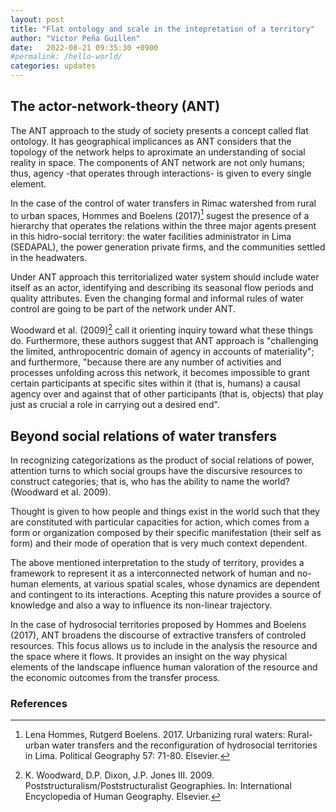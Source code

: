 ```yaml
---
layout: post
title: "Flat ontology and scale in the intepretation of a territory"
author: "Victor Peña Guillen"
date:   2022-08-21 09:35:30 +0900
#permalink: /hello-world/
categories: updates
---
```


## The actor-network-theory (ANT)

The ANT approach to the study of society presents a concept called flat ontology. It has geographical implicances as ANT considers that the topology of the network helps to aproximate an understanding of social reality in space. The components of ANT network are not only humans; thus, agency -that operates through interactions- is given to every single element.

In the case of the control of water transfers in Rimac watershed from rural to urban spaces, Hommes and Boelens (2017)[^1] sugest the presence of a hierarchy that operates the relations within the three major agents present in this hidro-social territory: the water facilities administrator in Lima (SEDAPAL), the power generation private firms, and the communities settled in the headwaters.

Under ANT approach this territorialized water system should include water itself as an actor, identifying and describing its seasonal flow periods and quality attributes. Even the changing formal and informal rules of water control are going to be part of the network under ANT.

Woodward et al. (2009)[^2] call it orienting inquiry toward what these things do. Furthermore, these authors suggest that ANT approach is "challenging the limited, anthropocentric domain of agency in accounts of materiality"; and furthermore, "because there are any number of activities and processes unfolding across this network, it becomes impossible to grant certain participants at specific sites within it (that is, humans) a causal agency over and against that of other participants (that is, objects) that play just as crucial a role in carrying out a desired end".

## Beyond social relations of water transfers

In recognizing categorizations as the product of social relations of power, attention turns to which social groups have the discursive resources to construct categories; that is, who has the ability to name the world? (Woodward et al. 2009).

Thought is given to how people and things exist
in the world such that they are constituted with particular capacities for action, which comes from a form or organization composed by their specific manifestation (their self as form) and their mode of operation that is very much context dependent.

The above mentioned interpretation to the study of territory, provides a framework to represent it as a interconnected network of human and no-human elements, at various spatial scales, whose dynamics are dependent and contingent to its interactions. Acepting this nature provides a source of knowledge and also a way to influence its non-linear trajectory.

In the case of hydrosocial territories proposed by Hommes and Boelens (2017), ANT broadens the discourse of extractive transfers of controled resources. This focus allows us to include in the analysis the resource and the space where it flows. It provides an insight on the way physical elements of the landscape influence human valoration of the resource and the economic outcomes from the transfer process.

### References

[^1]: Lena Hommes, Rutgerd Boelens. 2017. Urbanizing rural waters: Rural-urban water transfers and the reconfiguration of hydrosocial territories in Lima. Political Geography 57: 71-80. Elsevier.

[^2]: K. Woodward, D.P. Dixon, J.P. Jones III. 2009. Poststructuralism/Poststructuralist Geographies. In: International Encyclopedia of Human Geography. Elsevier.
